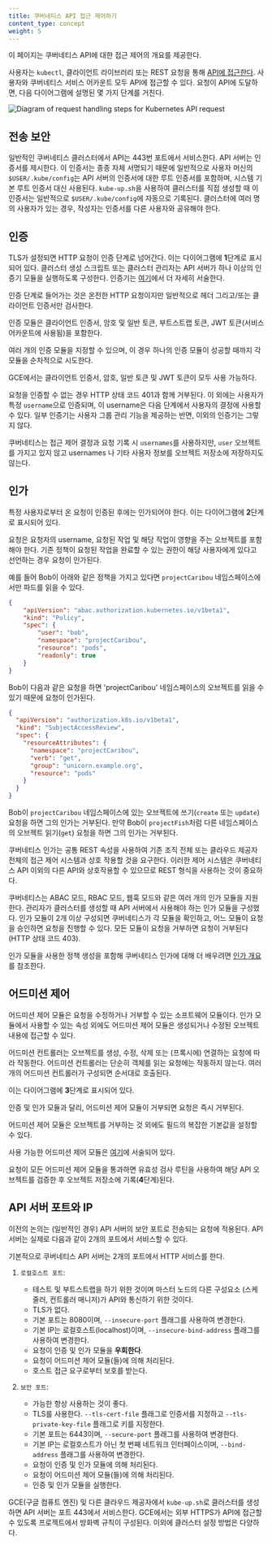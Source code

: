 ```yaml
---
title: 쿠버네티스 API 접근 제어하기
content_type: concept
weight: 5
---
```


<!-- overview -->
이 페이지는 쿠버네티스 API에 대한 접근 제어의 개요를 제공한다.


<!-- body -->
사용자는 `kubectl`, 클라이언트 라이브러리
또는 REST 요청을 통해
[API에 접근한다](/docs/tasks/access-application-cluster/access-cluster/).
사용자와 쿠버네티스 서비스 어카운트 모두 API에 접근할 수 있다.
요청이 API에 도달하면,
다음 다이어그램에 설명된 몇 가지 단계를 거친다.

![Diagram of request handling steps for Kubernetes API request](/images/docs/admin/access-control-overview.svg)

## 전송 보안

일반적인 쿠버네티스 클러스터에서 API는 443번 포트에서 서비스한다.
API 서버는 인증서를 제시한다.
이 인증서는 종종 자체 서명되기 때문에 일반적으로 사용자 머신의 `$USER/.kube/config`는
API 서버의 인증서에 대한 루트 인증서를 포함하며,
시스템 기본 루트 인증서 대신 사용된다.
`kube-up.sh`을 사용하여 클러스터를 직접 생성할 때
이 인증서는 일반적으로 `$USER/.kube/config`에 자동으로 기록된다.
클러스터에 여러 명의 사용자가 있는 경우, 작성자는 인증서를 다른 사용자와 공유해야 한다.

## 인증

TLS가 설정되면 HTTP 요청이 인증 단계로 넘어간다.
이는 다이어그램에 **1**단계로 표시되어 있다.
클러스터 생성 스크립트 또는 클러스터 관리자는
API 서버가 하나 이상의 인증기 모듈을 실행하도록 구성한다.
인증기는 [여기](/docs/reference/access-authn-authz/authentication/)에서 더 자세히 서술한다.

인증 단계로 들어가는 것은 온전한 HTTP 요청이지만
일반적으로 헤더 그리고/또는 클라이언트 인증서만 검사한다.

인증 모듈은 클라이언트 인증서, 암호 및 일반 토큰, 부트스트랩 토큰,
JWT 토큰(서비스 어카운트에 사용됨)을 포함한다.

여러 개의 인증 모듈을 지정할 수 있으며,
이 경우 하나의 인증 모듈이 성공할 때까지 각 모듈을 순차적으로 시도한다.

GCE에서는 클라이언트 인증서, 암호, 일반 토큰 및 JWT 토큰이 모두 사용 가능하다.

요청을 인증할 수 없는 경우 HTTP 상태 코드 401과 함께 거부된다.
이 외에는 사용자가 특정 `username`으로 인증되며,
이 username은 다음 단계에서 사용자의 결정에 사용할 수 있다.
일부 인증기는 사용자 그룹 관리 기능을 제공하는 반면,
이외의 인증기는 그렇지 않다.

쿠버네티스는 접근 제어 결정과 요청 기록 시 `usernames`를 사용하지만,
`user` 오브젝트를 가지고 있지 않고 usernames 나 기타 사용자 정보를
오브젝트 저장소에 저장하지도 않는다.

## 인가

특정 사용자로부터 온 요청이 인증된 후에는 인가되어야 한다. 이는 다이어그램에 **2**단계로 표시되어 있다.

요청은 요청자의 username, 요청된 작업 및 해당 작업이 영향을 주는 오브젝트를 포함해야 한다. 기존 정책이 요청된 작업을 완료할 수 있는 권한이 해당 사용자에게 있다고 선언하는 경우 요청이 인가된다.

예를 들어 Bob이 아래와 같은 정책을 가지고 있다면 `projectCaribou` 네임스페이스에서만 파드를 읽을 수 있다.

```json
{
    "apiVersion": "abac.authorization.kubernetes.io/v1beta1",
    "kind": "Policy",
    "spec": {
        "user": "bob",
        "namespace": "projectCaribou",
        "resource": "pods",
        "readonly": true
    }
}
```
Bob이 다음과 같은 요청을 하면 'projectCaribou' 네임스페이스의 오브젝트를 읽을 수 있기 때문에 요청이 인가된다.

```json
{
  "apiVersion": "authorization.k8s.io/v1beta1",
  "kind": "SubjectAccessReview",
  "spec": {
    "resourceAttributes": {
      "namespace": "projectCaribou",
      "verb": "get",
      "group": "unicorn.example.org",
      "resource": "pods"
    }
  }
}
```
Bob이 `projectCaribou` 네임스페이스에 있는 오브젝트에 쓰기(`create` 또는 `update`) 요청을 하면 그의 인가는 거부된다. 만약 Bob이 `projectFish`처럼 다른 네임스페이스의 오브젝트 읽기(`get`) 요청을 하면 그의 인가는 거부된다.

쿠버네티스 인가는 공통 REST 속성을 사용하여 기존 조직 전체 또는 클라우드 제공자 전체의 접근 제어 시스템과 상호 작용할 것을 요구한다. 이러한 제어 시스템은 쿠버네티스 API 이외의 다른 API와 상호작용할 수 있으므로 REST 형식을 사용하는 것이 중요하다.

쿠버네티스는 ABAC 모드, RBAC 모드, 웹훅 모드와 같은 여러 개의 인가 모듈을 지원한다. 관리자가 클러스터를 생성할 때 API 서버에서 사용해야 하는 인가 모듈을 구성했다. 인가 모듈이 2개 이상 구성되면 쿠버네티스가 각 모듈을 확인하고, 어느 모듈이 요청을 승인하면 요청을 진행할 수 있다. 모든 모듈이 요청을 거부하면 요청이 거부된다(HTTP 상태 코드 403).

인가 모듈을 사용한 정책 생성을 포함해 쿠버네티스 인가에 대해 더 배우려면 [인가 개요](/ko/docs/reference/access-authn-authz/authorization/)를 참조한다.


## 어드미션 제어

어드미션 제어 모듈은 요청을 수정하거나 거부할 수 있는 소프트웨어 모듈이다.
인가 모듈에서 사용할 수 있는 속성 외에도
어드미션 제어 모듈은 생성되거나 수정된 오브젝트 내용에 접근할 수 있다.

어드미션 컨트롤러는 오브젝트를 생성, 수정, 삭제 또는 (프록시에) 연결하는 요청에 따라 작동한다.
어드미션 컨트롤러는 단순히 객체를 읽는 요청에는 작동하지 않는다.
여러 개의 어드미션 컨트롤러가 구성되면 순서대로 호출된다.

이는 다이어그램에 **3**단계로 표시되어 있다.

인증 및 인가 모듈과 달리,
어드미션 제어 모듈이 거부되면 요청은 즉시 거부된다.

어드미션 제어 모듈은 오브젝트를 거부하는 것 외에도
필드의 복잡한 기본값을 설정할 수 있다.

사용 가능한 어드미션 제어 모듈은 [여기](/docs/reference/access-authn-authz/admission-controllers/)에 서술되어 있다.

요청이 모든 어드미션 제어 모듈을 통과하면 유효성 검사 루틴을 사용하여 해당 API 오브젝트를 검증한 후
오브젝트 저장소에 기록(**4**단계)된다.


## API 서버 포트와 IP

이전의 논의는 (일반적인 경우) API 서버의 보안 포트로 전송되는 요청에 적용된다.
API 서버는 실제로 다음과 같이 2개의 포트에서 서비스할 수 있다.

기본적으로 쿠버네티스 API 서버는 2개의 포트에서 HTTP 서비스를 한다.

  1. `로컬호스트 포트`:

      - 테스트 및 부트스트랩을 하기 위한 것이며 마스터 노드의 다른 구성요소
        (스케줄러, 컨트롤러 매니저)가 API와 통신하기 위한 것이다.
      - TLS가 없다.
      - 기본 포트는 8080이며, `--insecure-port` 플래그를 사용하여 변경한다.
      - 기본 IP는 로컬호스트(localhost)이며, `--insecure-bind-address` 플래그를 사용하여 변경한다.
      - 요청이 인증 및 인가 모듈을 **우회한다**.
      - 요청이 어드미션 제어 모듈(들)에 의해 처리된다.
      - 호스트 접근 요구로부터 보호를 받는다.

  2. `보안 포트`:

      - 가능한 항상 사용하는 것이 좋다.
      - TLS를 사용한다. `--tls-cert-file` 플래그로 인증서를 지정하고 `--tls-private-key-file` 플래그로 키를 지정한다.
      - 기본 포트는 6443이며, `--secure-port` 플래그를 사용하여 변경한다.
      - 기본 IP는 로컬호스트가 아닌 첫 번째 네트워크 인터페이스이며, `--bind-address` 플래그를 사용하여 변경한다.
      - 요청이 인증 및 인가 모듈에 의해 처리된다.
      - 요청이 어드미션 제어 모듈(들)에 의해 처리된다.
      - 인증 및 인가 모듈을 실행한다.

GCE(구글 컴퓨트 엔진) 및 다른 클라우드 제공자에서 `kube-up.sh`로 클러스터를 생성하면
API 서버는 포트 443에서 서비스한다.
GCE에서는 외부 HTTPS가 API에 접근할 수 있도록 프로젝트에서 방화벽 규칙이 구성된다.
이외에 클러스터 설정 방법은 다양하다.

